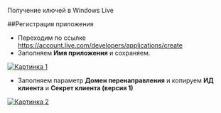 Получение ключей в Windows Live

##Регистрация приложения

* Переходим по ссылке <https://account.live.com/developers/applications/create>
* Заполняем **Имя приложения** и сохраняем.

[![Картинка 1](http://st.bezumkin.ru/files/a/1/6/a16d0232acf777a27d101186625cdcac.png)](http://st.bezumkin.ru/files/a/1/6/a16d0232acf777a27d101186625cdcac.png)

* Заполняем параметр **Домен перенаправления** и копируем **ИД клиента** и **Секрет клиента (версия 1)**

[![Картинка 2](http://st.bezumkin.ru/files/4/b/6/4b605004d5787de4c7119179c39a6b37.png)](http://st.bezumkin.ru/files/4/b/6/4b605004d5787de4c7119179c39a6b37.png)
